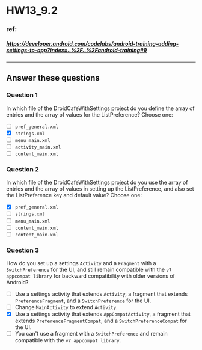 # HW13_9.2

### ref:
##### https://developer.android.com/codelabs/android-training-adding-settings-to-app?index=..%2F..%2Fandroid-training#9
------

## Answer these questions
### Question 1
In which file of the DroidCafeWithSettings project do you define the array of entries and the array of values for the ListPreference? Choose one:
- [ ] `pref_general.xml`
- [X] `strings.xml`
- [ ] `menu_main.xml`
- [ ] `activity_main.xml`
- [ ] `content_main.xml`

### Question 2
In which file of the DroidCafeWithSettings project do you use the array of entries and the array of values in setting up the ListPreference, and also set the ListPreference key and default value? Choose one:
- [X] `pref_general.xml`
- [ ] `strings.xml`
- [ ] `menu_main.xml`
- [ ] `content_main.xml`
- [ ] `content_main.xml`

### Question 3
How do you set up a settings `Activity` and a `Fragment` with a `SwitchPreference` for the UI, and still remain compatible with the `v7 appcompat library` for backward compatibility with older versions of Android?
- [ ] Use a settings activity that extends `Activity`, a fragment that extends `PreferenceFragment`, and a `SwitchPreference` for the UI.
- [ ] Change `MainActivity` to extend `Activity`.
- [X] Use a settings activity that extends `AppCompatActivity`, a fragment that extends `PreferenceFragmentCompat`, and a `SwitchPreferenceCompat` for the UI.
- [ ] You can't use a fragment with a `SwitchPreference` and remain compatible with the `v7 appcompat library`.
